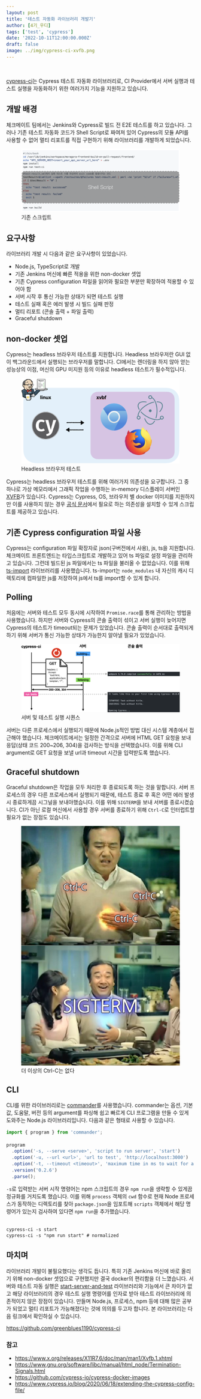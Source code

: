 ```yaml
---
layout: post
title: '테스트 자동화 라이브러리 개발기'
author: [4기_우디]
tags: ['test', 'cypress']
date: '2022-10-11T12:00:00.000Z'
draft: false
image: ../img/cypress-ci-xvfb.png
---
```


<br>

[cypress-ci](https://github.com/greenblues1190/cypress-ci)는 Cypress 테스트 자동화 라이브러리로, CI Provider에서 서버 실행과 테스트 실행을 자동화하기 위한 여러가지 기능을 지원하고 있습니다.

## 개발 배경

체크메이트 팀에서는 Jenkins와 Cypress로 빌드 전 E2E 테스트를 하고 있습니다. 그러나 기존 테스트 자동화 코드가 Shell Script로 짜여져 있어 Cypress의 모듈 API를 사용할 수 없어 멀티 리포트를 직접 구현하기 위해 라이브러리를 개발하게 되었습니다.

<figure>
  <img src="../img/cypress-ci-old-script.png" alt="기존 스크립트">
  <figcaption>
    기존 스크립트
  </figcaption>
</figure>

## 요구사항

라이브러리 개발 시 다음과 같은 요구사항이 있었습니다.

- Node.js, TypeScript로 개발
- 기존 Jenkins 머신에 빠른 적용을 위한 non-docker 셋업
- 기존 Cypress configuration 파일을 읽어와 필요한 부분만 확장하여 적용할 수 있어야 함
- 서버 시작 후 통신 가능한 상태가 되면 테스트 실행
- 테스트 실패 혹은 에러 발생 시 빌드 실패 판정
- 멀티 리포트 (콘솔 출력 + 파일 출력)
- Graceful shutdown

## non-docker 셋업

Cypress는 headless 브라우저 테스트를 지원합니다. Headless 브라우저란 GUI 없이 백그라운드에서 실행되는 브라우저를 말합니다. CI에서는 렌더링을 하지 않아 얻는 성능상의 이점, 머신의 GPU 미지원 등의 이유로 headless 테스트가 필수적입니다.

<figure>
  <img src="../img/cypress-ci-xvfb.png" alt="Headless 브라우저 테스트">
  <figcaption>
    Headless 브라우저 테스트
  </figcaption>
</figure>

Cypress는 headless 브라우저 테스트를 위해 여러가지 의존성을 요구합니다. 그 중 하나로 가상 메모리에서 그래픽 작업을 수행하는 in-memory 디스플레이 서버인 [XVFB](https://www.x.org/releases/X11R7.6/doc/man/man1/Xvfb.1.xhtml)가 있습니다. Cypress는 Cypress, OS, 브라우저 별 docker 이미지를 지원하지만 이를 사용하지 않는 경우 [공식 문서](https://docs.cypress.io/guides/continuous-integration/introduction.html#Dependencies)에서 필요로 하는 의존성을 설치할 수 있게 스크립트를 제공하고 있습니다.

## 기존 Cypress configuration 파일 사용

Cypress는 configuration 파일 확장자로 json(구버전에서 사용), js, ts을 지원합니다. 체크메이트 프론트엔드는 타입스크립트로 개발하고 있어 ts 파일로 설정 파일을 관리하고 있습니다. 그런데 빌드된 js 파일에서는 ts 파일을 불러올 수 없었습니다. 이를 위해 [ts-import](https://github.com/radarsu/ts-import) 라이브러리를 사용했습니다. ts-import는 `node_modules` 내 자신의 캐시 디렉토리에 컴파일한 js를 저장하여 js에서 ts를 import할 수 있게 합니다.

## Polling

처음에는 서버와 테스트 모두 동시에 시작하여 `Promise.race`를 통해 관리하는 방법을 사용했습니다. 하지만 서버와 Cypress의 콘솔 출력이 섞이고 서버 실행이 늦어지면 Cypress의 테스트가 timeout되는 문제가 있었습니다. 콘솔 출력이 순서대로 출력되게 하기 위해 서버가 통신 가능한 상태가 가능한지 알아낼 필요가 있었습니다.

<figure>
  <img src="../img/cypress-ci-sequence.png" alt="서버 및 테스트 실행 시퀀스">
  <figcaption>
    서버 및 테스트 실행 시퀀스
  </figcaption>
</figure>

서버는 다른 프로세스에서 실행되기 때문에 Node.js적인 방법 대신 시스템 계층에서 접근해야 했습니다. 체크메이트에서는 일정한 간격으로 서버에 HTML GET 요청을 보내 응답(상태 코드 200~206, 304)을 검사하는 방식을 선택했습니다. 이를 위해 CLI argument로 GET 요청을 보낼 url과 timeout 시간을 입력받도록 했습니다.

## Graceful shutdown

Graceful shutdown은 작업을 모두 처리한 후 종료되도록 하는 것을 말합니다. 서버 프로세스의 경우 다른 프로세스에서 실행되기 때문에, 테스트 종료 후 혹은 어떤 에러 발생 시 종료하게끔 시그널을 보내야했습니다. 이를 위해 `SIGTERM`을 보내 서버를 종료시켰습니다. CI가 아닌 로컬 머신에서 사용할 경우 서버를 종료하기 위해 `Ctrl-C`로 인터럽트할 필요가 없는 장점도 있습니다.

<figure>
  <img src="../img/cypress-ci-sigterm.png" alt="편안">
  <figcaption>
    더 이상의 Ctrl-C는 없다
  </figcaption>
</figure>

## CLI

CLI를 위한 라이브러리로는 [commander](https://github.com/tj/commander.js)를 사용했습니다. commander는 옵션, 기본값, 도움말, 버전 등의 argument를 파싱해 쉽고 빠르게 CLI 프로그램을 만들 수 있게 도와주는 Node.js 라이브러리입니다. 다음과 같은 형태로 사용할 수 있습니다.

```typescript
import { program } from 'commander';

program
  .option('-s, --serve <serve>', 'script to run server', 'start')
  .option('-u, --url <url>', 'url to test', 'http://localhost:3000')
  .option('-t, --timeout <timeout>', 'maximum time in ms to wait for a server response', '60000')
  .version('0.2.6')
  .parse();
```

`-s`로 입력받는 서버 시작 명령어는 npm 스크립트의 경우 `npm run`을 생략할 수 있게끔 정규화를 거치도록 했습니다. 이를 위해 `process` 객체의 `cwd` 함수로 현재 Node 프로세스가 동작하는 디렉토리를 찾아 `package.json`을 임포트해 `scripts` 객체에서 해당 명령어가 있는지 검사하여 있다면 `npm run`을 추가했습니다.

```shell

cypress-ci -s start
cypress-ci -s "npm run start" # normalized
```

## 마치며

라이브러리 개발이 불필요했다는 생각도 듭니다. 특히 기존 Jenkins 머신에 바로 올리기 위해 non-docker 셋업으로 구현했지만 결국 docker의 편리함을 더 느꼈습니다. 서버와 테스트 자동 실행은 [start-server-and-test](https://github.com/bahmutov/start-server-and-test) 라이브러리와 기능에서 큰 차이가 없고 해당 라이브러리의 경우 테스트 실행 명령어를 인자로 받아 테스트 라이브러리에 의존적이지 않은 장점이 있습니다. 만들며 Node.js, 프로세스, npm 등에 대해 많은 공부가 되었고 멀티 리포트가 가능해졌다는 것에 의의를 두고자 합니다. 본 라이브러리는 다음 링크에서 확인하실 수 있습니다.

https://github.com/greenblues1190/cypress-ci

### 참고

- https://www.x.org/releases/X11R7.6/doc/man/man1/Xvfb.1.xhtml
- https://www.gnu.org/software/libc/manual/html_node/Termination-Signals.html
- https://github.com/cypress-io/cypress-docker-images
- https://www.cypress.io/blog/2020/06/18/extending-the-cypress-config-file/
